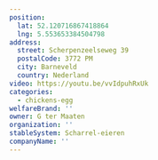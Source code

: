 ```yaml
---
position:
  lat: 52.120716867418864
  lng: 5.553653384504798
address:
  street: Scherpenzeelseweg 39
  postalCode: 3772 PM
  city: Barneveld
  country: Nederland
video: https://youtu.be/vvIdpuhRxUk
categories:
  - chickens-egg
welfareBrand: ''
owner: G ter Maaten
organization: ''
stableSystem: Scharrel-eieren
companyName: ''
---
```

